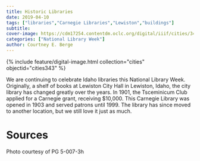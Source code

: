 ```yaml
---
title: Historic Libraries
date: 2019-04-10
tags: ["libraries","Carnegie Libraries","Lewiston","buildings"]
subtitle: 
cover-image: https://cdm17254.contentdm.oclc.org/digital/iiif/cities/343/full/pct:70/0/default.jpg
categories: ["National Library Week"]
author: Courtney E. Berge
---
```


{% include feature/digital-image.html collection="cities" objectid="cities343" %}

We are continuing to celebrate Idaho libraries this National Library Week. Originally, a shelf of books at Lewiston City Hall in Lewiston, Idaho, the city library has changed greatly over the years. In 1901, the Tsceminicum Club applied for a Carnegie grant, receiving $10,000. This Carnegie Library was opened in 1903 and served patrons until 1999. The library has since moved to another location, but we still love it just as much.

# Sources

Photo courtesy of PG 5-007-3h